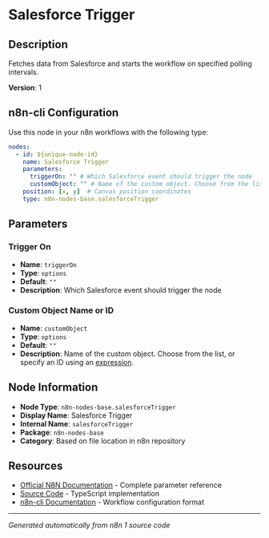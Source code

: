 # Salesforce Trigger

## Description

Fetches data from Salesforce and starts the workflow on specified polling intervals.

**Version**: 1

## n8n-cli Configuration

Use this node in your n8n workflows with the following type:

```yaml
nodes:
  - id: ${unique-node-id}
    name: Salesforce Trigger
    parameters:
      triggerOn: "" # Which Salesforce event should trigger the node
      customObject: "" # Name of the custom object. Choose from the list, or specify an ID using an <a href="https://docs.n8n.io/code/expressions/">expression</a>.
    position: [x, y]  # Canvas position coordinates
    type: n8n-nodes-base.salesforceTrigger
```

## Parameters

### Trigger On

- **Name**: `triggerOn`
- **Type**: `options`
- **Default**: `""`
- **Description**: Which Salesforce event should trigger the node

### Custom Object Name or ID

- **Name**: `customObject`
- **Type**: `options`
- **Default**: `""`
- **Description**: Name of the custom object. Choose from the list, or specify an ID using an <a href="https://docs.n8n.io/code/expressions/">expression</a>.


## Node Information

- **Node Type**: `n8n-nodes-base.salesforceTrigger`
- **Display Name**: Salesforce Trigger
- **Internal Name**: `salesforceTrigger`
- **Package**: `n8n-nodes-base`
- **Category**: Based on file location in n8n repository

## Resources

- [Official N8N Documentation](https://docs.n8n.io/integrations/builtin/app-nodes/n8n-nodes-base.salesforcetrigger/) - Complete parameter reference
- [Source Code](https://github.com/n8n-io/n8n/blob/master/packages/nodes-base/nodes/Salesforce/SalesforceTrigger.node.ts) - TypeScript implementation
- [n8n-cli Documentation](https://github.com/edenreich/n8n-cli) - Workflow configuration format

---
*Generated automatically from n8n 1 source code*

